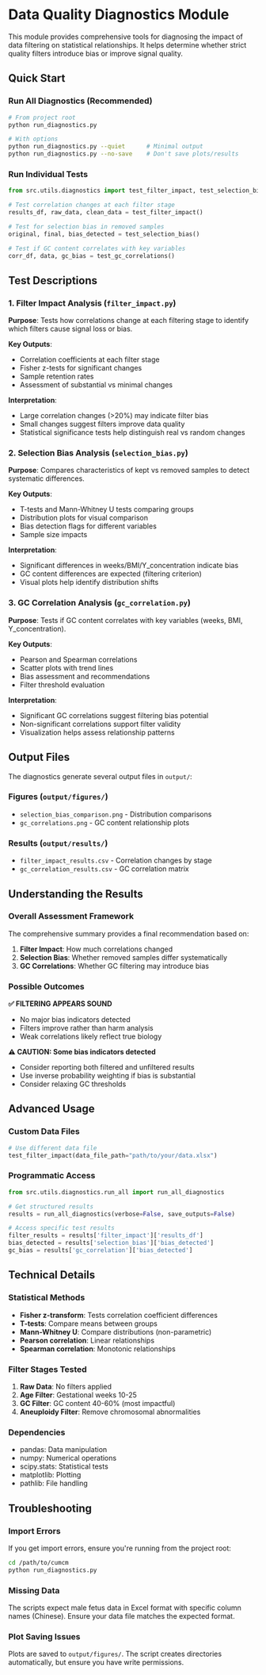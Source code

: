 # Data Quality Diagnostics Module

This module provides comprehensive tools for diagnosing the impact of data filtering on statistical relationships. It helps determine whether strict quality filters introduce bias or improve signal quality.

## Quick Start

### Run All Diagnostics (Recommended)

```bash
# From project root
python run_diagnostics.py

# With options
python run_diagnostics.py --quiet      # Minimal output
python run_diagnostics.py --no-save    # Don't save plots/results
```

### Run Individual Tests

```python
from src.utils.diagnostics import test_filter_impact, test_selection_bias, test_gc_correlations

# Test correlation changes at each filter stage
results_df, raw_data, clean_data = test_filter_impact()

# Test for selection bias in removed samples
original, final, bias_detected = test_selection_bias()

# Test if GC content correlates with key variables
corr_df, data, gc_bias = test_gc_correlations()
```

## Test Descriptions

### 1. Filter Impact Analysis (`filter_impact.py`)

**Purpose**: Tests how correlations change at each filtering stage to identify which filters cause signal loss or bias.

**Key Outputs**:
- Correlation coefficients at each filter stage
- Fisher z-tests for significant changes
- Sample retention rates
- Assessment of substantial vs minimal changes

**Interpretation**:
- Large correlation changes (>20%) may indicate filter bias
- Small changes suggest filters improve data quality
- Statistical significance tests help distinguish real vs random changes

### 2. Selection Bias Analysis (`selection_bias.py`)

**Purpose**: Compares characteristics of kept vs removed samples to detect systematic differences.

**Key Outputs**:
- T-tests and Mann-Whitney U tests comparing groups
- Distribution plots for visual comparison
- Bias detection flags for different variables
- Sample size impacts

**Interpretation**:
- Significant differences in weeks/BMI/Y_concentration indicate bias
- GC content differences are expected (filtering criterion)
- Visual plots help identify distribution shifts

### 3. GC Correlation Analysis (`gc_correlation.py`)

**Purpose**: Tests if GC content correlates with key variables (weeks, BMI, Y_concentration).

**Key Outputs**:
- Pearson and Spearman correlations
- Scatter plots with trend lines
- Bias assessment and recommendations
- Filter threshold evaluation

**Interpretation**:
- Significant GC correlations suggest filtering bias potential
- Non-significant correlations support filter validity
- Visualization helps assess relationship patterns

## Output Files

The diagnostics generate several output files in `output/`:

### Figures (`output/figures/`)
- `selection_bias_comparison.png` - Distribution comparisons
- `gc_correlations.png` - GC content relationship plots

### Results (`output/results/`)
- `filter_impact_results.csv` - Correlation changes by stage
- `gc_correlation_results.csv` - GC correlation matrix

## Understanding the Results

### Overall Assessment Framework

The comprehensive summary provides a final recommendation based on:

1. **Filter Impact**: How much correlations changed
2. **Selection Bias**: Whether removed samples differ systematically
3. **GC Correlations**: Whether GC filtering may introduce bias

### Possible Outcomes

**✅ FILTERING APPEARS SOUND**
- No major bias indicators detected
- Filters improve rather than harm analysis
- Weak correlations likely reflect true biology

**⚠️ CAUTION: Some bias indicators detected**
- Consider reporting both filtered and unfiltered results
- Use inverse probability weighting if bias is substantial
- Consider relaxing GC thresholds

## Advanced Usage

### Custom Data Files

```python
# Use different data file
test_filter_impact(data_file_path="path/to/your/data.xlsx")
```

### Programmatic Access

```python
from src.utils.diagnostics.run_all import run_all_diagnostics

# Get structured results
results = run_all_diagnostics(verbose=False, save_outputs=False)

# Access specific test results
filter_results = results['filter_impact']['results_df']
bias_detected = results['selection_bias']['bias_detected']
gc_bias = results['gc_correlation']['bias_detected']
```

## Technical Details

### Statistical Methods

- **Fisher z-transform**: Tests correlation coefficient differences
- **T-tests**: Compare means between groups
- **Mann-Whitney U**: Compare distributions (non-parametric)
- **Pearson correlation**: Linear relationships
- **Spearman correlation**: Monotonic relationships

### Filter Stages Tested

1. **Raw Data**: No filters applied
2. **Age Filter**: Gestational weeks 10-25
3. **GC Filter**: GC content 40-60% (most impactful)
4. **Aneuploidy Filter**: Remove chromosomal abnormalities

### Dependencies

- pandas: Data manipulation
- numpy: Numerical operations
- scipy.stats: Statistical tests
- matplotlib: Plotting
- pathlib: File handling

## Troubleshooting

### Import Errors
If you get import errors, ensure you're running from the project root:
```bash
cd /path/to/cumcm
python run_diagnostics.py
```

### Missing Data
The scripts expect male fetus data in Excel format with specific column names (Chinese). Ensure your data file matches the expected format.

### Plot Saving Issues
Plots are saved to `output/figures/`. The script creates directories automatically, but ensure you have write permissions.
